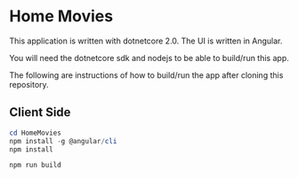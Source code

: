 # Home Movies

This application is written with dotnetcore 2.0. The UI is written in Angular.

You will need the dotnetcore sdk and nodejs to be able to build/run this app. 

The following are instructions of how to build/run the app after cloning this repository. 

## Client Side

```powershell
cd HomeMovies
npm install -g @angular/cli
npm install

npm run build
```
